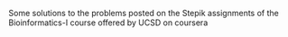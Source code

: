 Some solutions to the problems posted on the Stepik assignments of the Bioinformatics-I course offered by UCSD on coursera
